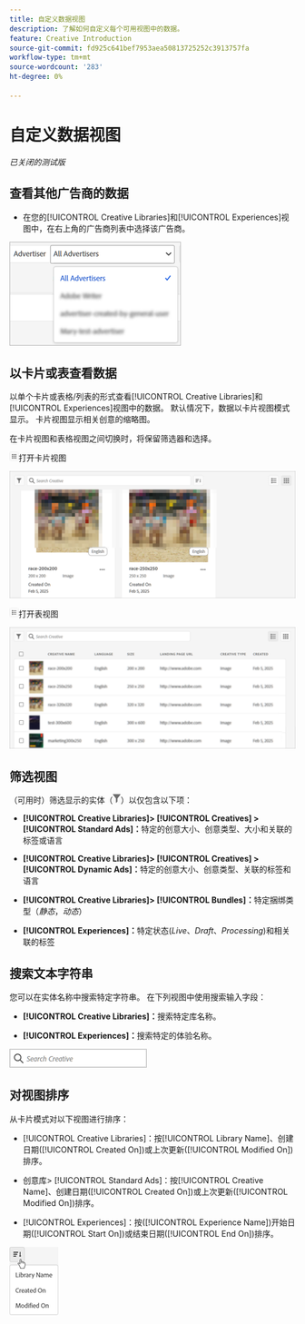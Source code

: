 ```yaml
---
title: 自定义数据视图
description: 了解如何自定义每个可用视图中的数据。
feature: Creative Introduction
source-git-commit: fd925c641bef7953aea50813725252c3913757fa
workflow-type: tm+mt
source-wordcount: '283'
ht-degree: 0%

---
```


# 自定义数据视图

*已关闭的测试版*

## 查看其他广告商的数据

* 在您的[!UICONTROL Creative Libraries]和[!UICONTROL Experiences]视图中，在右上角的广告商列表中选择该广告商。

![广告商列表示例](/help/creative/assets/advertiser.png "广告商列表示例")

## 以卡片或表查看数据

以单个卡片或表格/列表的形式查看[!UICONTROL Creative Libraries]和[!UICONTROL Experiences]视图中的数据。 默认情况下，数据以卡片视图模式显示。 卡片视图显示相关创意的缩略图。

在卡片视图和表格视图之间切换时，将保留筛选器和选择。

![卡片视图](/help/creative/assets/card-view-button.png "卡片视图")打开卡片视图

![卡片视图示例](/help/creative/assets/card-view-example.png "卡片视图示例")

![表/列表视图](/help/creative/assets/table-view-button.png "表视图")打开表视图

![表格视图示例](/help/creative/assets/table-view-example.png "表格视图示例")

<!-- not implemented as of 11-26:
In card view, you can increase or decrease the size of the cards.

In either view, you can:

Include all creative variations in the view. [Experiences view?]

Refresh the pane to see any changes that other users have made.
-->

## 筛选视图

（可用时）筛选显示的实体（![筛选按钮](/help/creative/assets/filter.png "筛选按钮")）以仅包含以下项：

* **[!UICONTROL Creative Libraries]> [!UICONTROL Creatives] > [!UICONTROL Standard Ads]：**&#x200B;特定的创意大小、创意类型、大小和关联的标签或语言

* **[!UICONTROL Creative Libraries]> [!UICONTROL Creatives] > [!UICONTROL Dynamic Ads]：**&#x200B;特定的创意大小、创意类型、关联的标签和语言

* **[!UICONTROL Creative Libraries]> [!UICONTROL Bundles]：**&#x200B;特定捆绑类型（*静态*，*动态*）

* **[!UICONTROL Experiences]：**&#x200B;特定状态(*Live*、*Draft*、*Processing*)和相关联的标签

<!-- Only available to non-admin users in Phase 1

* **[!UICONTROL Feeds] > [!UICONTROL Catalog]:** Specific library [??? different than the statuses for the Template tab, which I'd expect to show something different anyway] statuses (*Active*, *Inactive*, *Deleted*)

* **[!UICONTROL Feeds] > [!UICONTROL Job Status]:** Specific statuses (*Created*, *Queued*, *Running*, *Finished*)

* **[!UICONTROL Feeds] > [!UICONTROL Template]:** Specific library [???] statuses (*Active*, *Archived*)

* **[!UICONTROL Ad Templates]:** Specific creative sizes and template types (*Static*, *Dynamic*)

-->

## 搜索文本字符串

您可以在实体名称中搜索特定字符串。 在下列视图中使用搜索输入字段：

* **[!UICONTROL Creative Libraries]：**&#x200B;搜索特定库名称。

* **[!UICONTROL Experiences]：**&#x200B;搜索特定的体验名称。

![示例搜索输入字段](/help/creative/assets/search-field.png "示例搜索输入字段")

## 对视图排序

从卡片模式对以下视图进行排序：

* [!UICONTROL Creative Libraries]：按[!UICONTROL Library Name]、创建日期([!UICONTROL Created On])或上次更新([!UICONTROL Modified On])排序。

* 创意库> [!UICONTROL Standard Ads]：按[!UICONTROL Creative Name]、创建日期([!UICONTROL Created On])或上次更新([!UICONTROL Modified On])排序。

* [!UICONTROL Experiences]：按([!UICONTROL Experience Name])开始日期([!UICONTROL Start On])或结束日期([!UICONTROL End On])排序。

![排序选项示例](/help/creative/assets/sort.png "排序选项示例")
